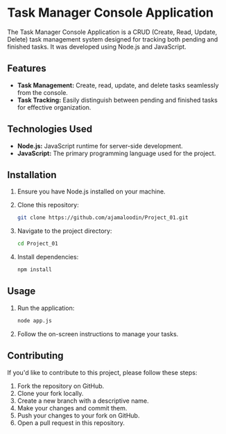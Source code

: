 # Task Manager Console Application

The Task Manager Console Application is a CRUD (Create, Read, Update, Delete) task management system designed for tracking both pending and finished tasks. It was developed using Node.js and JavaScript.

## Features

- **Task Management:** Create, read, update, and delete tasks seamlessly from the console.
- **Task Tracking:** Easily distinguish between pending and finished tasks for effective organization.

## Technologies Used

- **Node.js:** JavaScript runtime for server-side development.
- **JavaScript:** The primary programming language used for the project.

## Installation

1. Ensure you have Node.js installed on your machine.
2. Clone this repository:

   ```bash
   git clone https://github.com/ajamaloodin/Project_01.git

3. Navigate to the project directory:
   ```bash
   cd Project_01
   
4. Install dependencies:
   ```bash
   npm install

## Usage

1. Run the application:
   ```bash
   node app.js
   
2. Follow the on-screen instructions to manage your tasks.

## Contributing

If you'd like to contribute to this project, please follow these steps:

1. Fork the repository on GitHub.
2. Clone your fork locally.
3. Create a new branch with a descriptive name.
4. Make your changes and commit them.
5. Push your changes to your fork on GitHub.
6. Open a pull request in this repository.



